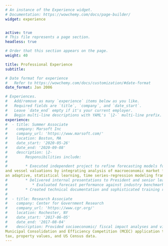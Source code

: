 ```yaml
---
# An instance of the Experience widget.
# Documentation: https://wowchemy.com/docs/page-builder/
widget: experience


active: true
# This file represents a page section.
headless: true

# Order that this section appears on the page.
weight: 40

title: Professional Experience
subtitle:

# Date format for experience
#   Refer to https://wowchemy.com/docs/customization/#date-format
date_format: Jan 2006

# Experiences.
#   Add/remove as many `experience` items below as you like.
#   Required fields are `title`, `company`, and `date_start`.
#   Leave `date_end` empty if it's your current employer.
#   Begin multi-line descriptions with YAML's `|2-` multi-line prefix.
experience:
#  - title: Summer Associate
#    company: Marsoft Inc
#    company_url: 'https://www.marsoft.com/'
#    location: Boston, MA
#    date_start: '2020-05-26'
#    date_end: '2020-09-08'
#    description: |2-
#        Responsibilities include:
#        
#        * Executed independent project to refine forecasting models for spot earnings, time charter rates,
and vessel valuations by integrating analysis of macroeconomic market fundamentals within
an adaptive, statistical learning, time series-regression modeling framework.
#        * Delivered internal presentations to President and senior leaders of project results and forecasting quality review: 
#           * Evaluated forecast performance against industry benchmarks.
#        * Created technical documentation and sophisticated training resources for internal analysts.
#       
#  - title: Research Associate 
#    company: Center for Government Research 
#    company_url: 'https://www.cgr.org/'
#    location: Rochester, NY
#    date_start: '2017-06-05'
#    date_end: '2017-08-04'
#    description: Provided socioeconomic/ fiscal impact analyses and visualizations for Chautauqua County’s
Municipal Consolidation and Efficiency Competition (MCEC) application through use of county
tax, property values, and US Census data.
---
```

